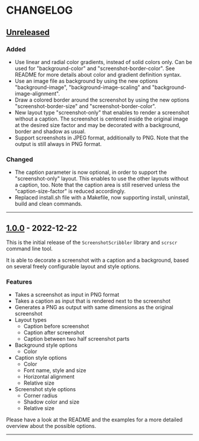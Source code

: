 # CHANGELOG

## [Unreleased]

<!-- After release: *No changes yet.* -->

### Added

- Use linear and radial color gradients, instead of solid colors only. Can be used for "background-color" and "screenshot-border-color". See README for more details about color and gradient definition syntax.
- Use an image file as background by using the new options "background-image", "background-image-scaling" and "background-image-alignment". 
- Draw a colored border around the screenshot by using the new options "screenshot-border-size" and "screenshot-border-color".
- New layout type "screenshot-only" that enables to render a screenshot without a caption. The screenshot is centered inside the original image at the desired size factor and may be decorated with a background, border and shadow as usual.
- Support screenshots in JPEG format, additionally to PNG. Note that the output is still always in PNG format.

### Changed

- The caption parameter is now optional, in order to support the "screenshot-only" layout. This enables to use the other layouts without a caption, too. Note that the caption area is still reserved unless the "caption-size-factor" is reduced accordingly.
- Replaced install.sh file with a Makefile, now supporting install, uninstall, build and clean commands.

---

## [1.0.0] - 2022-12-22

This is the initial release of the `ScreenshotScribbler` library and `scrscr`
command line tool.

It is able to decorate a screenshot with a caption and a background, based on
several freely configurable layout and style options.

### Features

- Takes a screenshot as input in PNG format
- Takes a caption as input that is rendered next to the screenshot
- Generates a PNG as output with same dimensions as the original screenshot
- Layout types
  - Caption before screenshot
  - Caption after screenshot
  - Caption between two half screenshot parts
- Background style options
  - Color
- Caption style options
  - Color
  - Font name, style and size
  - Horizontal alignment
  - Relative size
- Screenshot style options
  - Corner radius
  - Shadow color and size
  - Relative size

Please have a look at the README and the examples for a more detailed overview
about the possible options.

---

<!-- Link references for releases -->

[Unreleased]: https://github.com/goeldner/swift-screenshot-scribbler/compare/1.0.0...HEAD
[1.1.0]: https://github.com/goeldner/swift-screenshot-scribbler/compare/1.0.0...1.1.0
[1.0.0]: https://github.com/goeldner/swift-screenshot-scribbler/releases/tag/1.0.0
